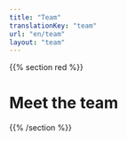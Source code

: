 ```yaml
---
title: "Team"
translationKey: "team"
url: "en/team"
layout: "team"
---
```


{{% section red %}}
# Meet the team
{{% /section %}}
